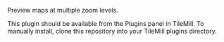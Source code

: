 Preview maps at multiple zoom levels.

This plugin should be available from the Plugins panel in TileMill. To manually install, clone this repository into your TileMill plugins directory.
